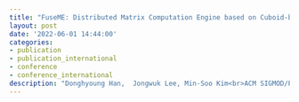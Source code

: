 ```yaml
---
title: "FuseME: Distributed Matrix Computation Engine based on Cuboid-based Fused Operator and Plan Generation"
layout: post
date: '2022-06-01 14:44:00'
categories:
- publication
- publication_international
- conference
- conference_international
description: "Donghyoung Han,  Jongwuk Lee, Min-Soo Kim<br>ACM SIGMOD/PODS International Conference on Management on Data (SIGMOD)<br>Philadelphia, PA, USA, June 12-17, 2022 (To appear)"
---
```

